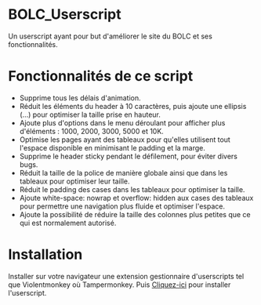 # BOLC_Userscript
Un userscript ayant pour but d'améliorer le site du BOLC et ses fonctionnalités.

# Fonctionnalités de ce script 

- Supprime tous les délais d'animation.  
- Réduit les éléments du header à 10 caractères, puis ajoute une ellipsis (…) pour optimiser la taille prise en hauteur.  
- Ajoute plus d'options dans le menu déroulant pour afficher plus d'éléments : 1000, 2000, 3000, 5000 et 10K.  
- Optimise les pages ayant des tableaux pour qu'elles utilisent tout l'espace disponible en minimisant le padding et la marge.  
- Supprime le header sticky pendant le défilement, pour éviter divers bugs.  
- Réduit la taille de la police de manière globale ainsi que dans les tableaux pour optimiser leur taille.  
- Réduit le padding des cases dans les tableaux pour optimiser la taille.  
- Ajoute white-space: nowrap et overflow: hidden aux cases des tableaux pour permettre une navigation plus fluide et optimiser l'espace.  
- Ajoute la possibilité de réduire la taille des colonnes plus petites que ce qui est normalement autorisé.

# Installation

Installer sur votre navigateur une extension gestionnaire d'userscripts tel que Violentmonkey où Tampermonkey.
Puis [Cliquez-ici](https://raw.githubusercontent.com/emmausconnect/BOLC_Userscript/refs/heads/main/BOLC_Userscript.user.js) pour installer l'userscript. 

